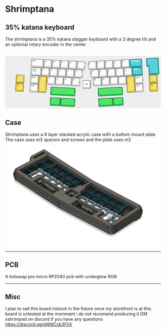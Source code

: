 # Shrimptana
## 35% katana keyboard



The shrimptana is a 35% katana stagger keyboard with a 3 degree tilt and an optional rotary encoder in the center 

![alt text](https://github.com/ShrimpedKeyboard/Shrimptana/blob/main/Misc/KLE.png?raw=true)
 --- 

## Case

Shrimptana uses a 9 layer stacked acrylic case with a bottom mount plate
The case uses m3 spacers and screws and the plate uses m2

![alt text](https://github.com/ShrimpedKeyboard/Shrimptana/blob/main/Gallery/Renders/Case%201.png?raw=true)

 --- 

## PCB

A hotswap pro micro RP2040 pcb with underglow RGB

 --- 

## Misc
I plan to sell this board instock in the future once my storefront is at 
this board is untested at the momment i do not recomend producing it 
DM xshrimped on discord if you have any questions
https://discord.gg/pNWCxb3Fh5
